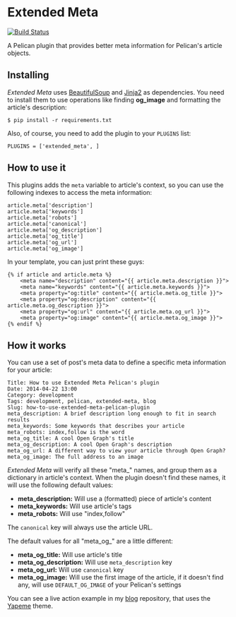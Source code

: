 Extended Meta
=============

[![Build Status](https://travis-ci.org/kplaube/extended_meta.svg?branch=master)](https://travis-ci.org/kplaube/extended_meta)

A Pelican plugin that provides better meta information for Pelican's article objects.

Installing
----------

*Extended Meta* uses [BeautifulSoup][] and [Jinja2][] as dependencies. You need to install them to use operations like finding **og_image** and formatting the article's description:

    $ pip install -r requirements.txt

Also, of course, you need to add the plugin to your ``PLUGINS`` list:

    PLUGINS = ['extended_meta', ]

How to use it
-------------

This plugins adds the ``meta`` variable to article's context, so you can use the following indexes to access the meta information:

    article.meta['description']
    article.meta['keywords']
    article.meta['robots']
    article.meta['canonical']
    article.meta['og_description']
    article.meta['og_title']
    article.meta['og_url']
    article.meta['og_image']

In your template, you can just print these guys:

    {% if article and article.meta %}
        <meta name="description" content="{{ article.meta.description }}">
        <meta name="keywords" content="{{ article.meta.keywords }}">
        <meta property="og:title" content="{{ article.meta.og_title }}">
        <meta property="og:description" content="{{ article.meta.og_description }}">
        <meta property="og:url" content="{{ article.meta.og_url }}">
        <meta property="og:image" content="{{ article.meta.og_image }}">
    {% endif %}

How it works
------------

You can use a set of post's meta data to define a specific meta information for your article:

    Title: How to use Extended Meta Pelican's plugin
    Date: 2014-04-22 13:00
    Category: development
    Tags: development, pelican, extended-meta, blog
    Slug: how-to-use-extended-meta-pelican-plugin
    meta_description: A brief description long enough to fit in search results
    meta_keywords: Some keywords that describes your article
    meta_robots: index,follow is the word
    meta_og_title: A cool Open Graph's title
    meta_og_description: A cool Open Graph's description
    meta_og_url: A different way to view your article through Open Graph?
    meta_og_image: The full address to an image

*Extended Meta* will verify all these "meta_" names, and group them as a dictionary in article's context. When the plugin doesn't find these names, it will use the following default values:

* **meta_description:** Will use a (formatted) piece of article's content
* **meta_keywords:** Will use article's tags
* **meta_robots:** Will use "index,follow"

The ``canonical`` key will always use the article URL.

The default values for all "meta_og_" are a little different:

* **meta_og_title:** Will use article's title
* **meta_og_description:** Will use ``meta_description`` key
* **meta_og_url:** Will use ``canonical`` key
* **meta_og_image:** Will use the first image of the article, if it doesn't find any, will use ``DEFAULT_OG_IMAGE`` of your Pelican's settings

You can see a live action example in my [blog][] repository, that uses the [Yapeme][] theme.

  [BeautifulSoup]: http://www.crummy.com/software/BeautifulSoup/ "A Python library designed for quick turnaround projects like screen-scraping"
  [Jinja2]: http://jinja.pocoo.org/docs/ "Jinja2 is a modern and designer friendly templating language for Python"
  [blog]: https://github.com/kplaube/blog "The implementation of my blog, using Pelican"
  [Yapeme]: https://github.com/kplaube/Yapeme "A responsive (and simple) theme for Pelican"
